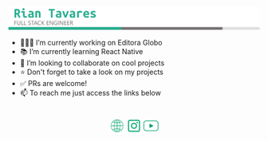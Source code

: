 <p align="center"><img src="https://raw.githubusercontent.com/RianTavares/riantavares/master/imgs/rian-tavares-menu-top.png"></p>

- 👨🏼‍💻 I’m currently working on Editora Globo
- 📚 I’m currently learning React Native
- 🤝 I’m looking to collaborate on cool projects
- ⭐️ Don't forget to take a look on my projects
- ✅ PRs are welcome!
- 📫 To reach me just access the links below

<h1></h1>

<p align="center">
  <a href="https://riantavares.github.io/" target="_blank"><img width="30px" src="https://raw.githubusercontent.com/RianTavares/riantavares/master/imgs/website.png"></a>
  <a href="https://instagram.com/riantavareson" target="_blank"><img width="30px" src="https://raw.githubusercontent.com/RianTavares/riantavares/master/imgs/insta.png"></a>
  <a href="https://youtube.com/c/SpeakUpTech" target="_blank"><img width="30px" src="https://raw.githubusercontent.com/RianTavares/riantavares/master/imgs/youtube.png"></a>
</p>